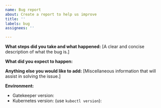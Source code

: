 ```yaml
---
name: Bug report
about: Create a report to help us improve
title: ''
labels: bug
assignees: ''

---
```


**What steps did you take and what happened:**
[A clear and concise description of what the bug is.]


**What did you expect to happen:**


**Anything else you would like to add:**
[Miscellaneous information that will assist in solving the issue.]


**Environment:**

- Gatekeeper version:
- Kubernetes version: (use `kubectl version`):
